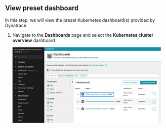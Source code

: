 ## View preset dashboard

In this step, we will view the preset Kubernetes dashboard(s) provided by Dynatrace.

1. Navigate to the **Dashboards** page and select the **Kubernetes cluster overview** dashboard

      ![Kubernetes Preset Dashboard](../../../assets/images/k8s_preset_dashboard.png)





